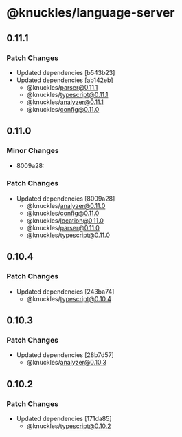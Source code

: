 # @knuckles/language-server

## 0.11.1

### Patch Changes

- Updated dependencies [b543b23]
- Updated dependencies [ab142eb]
  - @knuckles/parser@0.11.1
  - @knuckles/typescript@0.11.1
  - @knuckles/analyzer@0.11.1
  - @knuckles/config@0.11.0

## 0.11.0

### Minor Changes

- 8009a28:

### Patch Changes

- Updated dependencies [8009a28]
  - @knuckles/analyzer@0.11.0
  - @knuckles/config@0.11.0
  - @knuckles/location@0.11.0
  - @knuckles/parser@0.11.0
  - @knuckles/typescript@0.11.0

## 0.10.4

### Patch Changes

- Updated dependencies [243ba74]
  - @knuckles/typescript@0.10.4

## 0.10.3

### Patch Changes

- Updated dependencies [28b7d57]
  - @knuckles/analyzer@0.10.3

## 0.10.2

### Patch Changes

- Updated dependencies [171da85]
  - @knuckles/typescript@0.10.2
